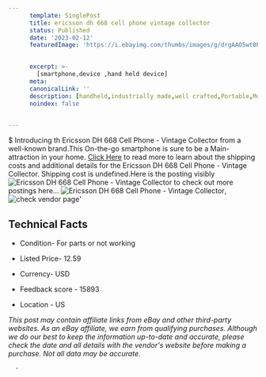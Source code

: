 ```yaml
---
      template: SinglePost
      title: ericsson dh 668 cell phone vintage collector
      status: Published
      date: '2023-02-12'
      featuredImage: 'https://i.ebayimg.com/thumbs/images/g/drgAAOSwt0hi6VZC/s-l225.jpg'
       

      excerpt: >-
        [smartphone,device ,hand held device]
      meta:
      canonicalLink: ''
      description: [handheld,industrially made,well crafted,Portable,Mobile,Compact,Convenient,Lightweight,Maneuverable,Man-portable,Miniature,Carriable,Hand-held,Light,Holdable,Transportable,Mobile device,Pocket-sized,On-the-go,Wireless,Cordless,Compact size,Convenient size, smartphone,device ,hand held device]
      noindex: false
      

---
```

$
      Introducing th Ericsson DH 668 Cell Phone - Vintage Collector from a well-known brand.This On-the-go smartphone is sure to be a Main-attraction in your home. [Click Here](https://www.ebay.com/itm/144654407554?hash=item21ae131782%3Ag%3AdrgAAOSwt0hi6VZC&mkevt=1&mkcid=1&mkrid=711-53200-19255-0&campid=%253CePNCampaignId%253E&customid=%253CreferenceId%253E&toolid=10049) to read more to learn about the shipping costs and additional details for the Ericsson DH 668 Cell Phone - Vintage Collector. Shipping cost is undefined.Here is the posting visibly ![Ericsson DH 668 Cell Phone - Vintage Collector](https://i.ebayimg.com/thumbs/images/g/drgAAOSwt0hi6VZC/s-l225.jpg) to check out more postings here... ![Ericsson DH 668 Cell Phone - Vintage Collector](https://i.ebayimg.com/images/g/drgAAOSwt0hi6VZC/s-l1600.jpg), ![check vendor page](https://origin-galleryplus.ebayimg.com/ws/web/144654407554_2_0_1/225x225.jpg,https://origin-galleryplus.ebayimg.com/ws/web/144654407554_3_0_1/225x225.jpg,https://origin-galleryplus.ebayimg.com/ws/web/144654407554_4_0_1/225x225.jpg,https://origin-galleryplus.ebayimg.com/ws/web/144654407554_5_0_1/225x225.jpg)'

      

 ## Technical Facts 



     
      

 - Condition- For parts or not working 


      

 - Listed Price- 12.59 


      

 - Currency- USD 


      

 - Feedback score - 15893 


      

 - Location - US 


      
      

 *_This post may contain affiliate links from eBay and other third-party websites. As an eBay affiliate, we earn from qualifying purchases. Although we do our best to keep the information up-to-date and accurate, please check the date and all details with the vendor's website before making a purchase. Not all data may be accurate._*




      -
